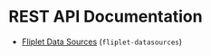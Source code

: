 # REST API Documentation

- [Fliplet Data Sources](REST-API/fliplet-datasources.md) (`fliplet-datasources`)